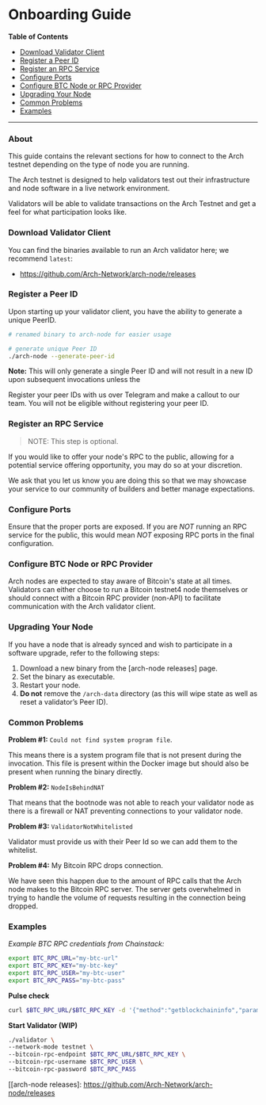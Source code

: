 # Onboarding Guide

**Table of Contents**
- [Download Validator Client]
- [Register a Peer ID]
- [Register an RPC Service]
- [Configure Ports]
- [Configure BTC Node or RPC Provider]
- [Upgrading Your Node]
- [Common Problems]
- [Examples]

---
### About

This guide contains the relevant sections for how to connect to the Arch testnet depending on the type of node you are running. 

The Arch testnet is designed to help validators test out their infrastructure and node software in a live network environment.

Validators will be able to validate transactions on the Arch Testnet and get a feel for what participation looks like.

### Download Validator Client

You can find the binaries available to run an Arch validator here; we recommend `latest`:

- https://github.com/Arch-Network/arch-node/releases

### Register a Peer ID

Upon starting up your validator client, you have the ability to generate a unique PeerID.

```bash
# renamed binary to arch-node for easier usage

# generate unique Peer ID
./arch-node --generate-peer-id
```

**Note:** This will only generate a single Peer ID and will not result in a new ID upon subsequent invocations unless the 

Register your peer IDs with us over Telegram and make a callout to our team. You will not be eligible without registering your peer ID.

### Register an RPC Service

> NOTE: This step is optional.

If you would like to offer your node's RPC to the public, allowing for a potential service offering opportunity, you may do so at your discretion. 

We ask that you let us know you are doing this so that we may showcase your service to our community of builders and better manage expectations.

### Configure Ports

Ensure that the proper ports are exposed. If you are *NOT* running an RPC service for the public, this would mean *NOT* exposing RPC ports in the final configuration.

### Configure BTC Node or RPC Provider

Arch nodes are expected to stay aware of Bitcoin's state at all times. Validators can either choose to run a Bitcoin testnet4 node themselves or should connect with a Bitcoin RPC provider (non-API) to facilitate communication with the Arch validator client.

### Upgrading Your Node
If you have a node that is already synced and wish to participate in a software upgrade, refer to the following steps:

1. Download a new binary from the [arch-node releases] page.
2. Set the binary as executable.
3. Restart your node.
4. **Do not** remove the `/arch-data` directory (as this will wipe state as well as reset a validator’s Peer ID).

### Common Problems

**Problem #1:** `Could not find system program file`.

This means there is a system program file that is not present during the invocation. This file is present within the Docker image but should also be present when running the binary directly. 

**Problem #2:** `NodeIsBehindNAT`

That means that the bootnode was not able to reach your validator node as there is a firewall or NAT preventing connections to your validator node.

**Problem #3:** `ValidatorNotWhitelisted` 

Validator must provide us with their Peer Id so we can add them to the whitelist.

**Problem #4:** My Bitcoin RPC drops connection.

We have seen this happen due to the amount of RPC calls that the Arch node makes to the Bitcoin RPC server. The server gets overwhelmed in trying to handle the volume of requests resulting in the connection being dropped.

### Examples

_Example BTC RPC credentials from Chainstack:_

```bash
export BTC_RPC_URL="my-btc-url"
export BTC_RPC_KEY="my-btc-key"
export BTC_RPC_USER="my-btc-user"
export BTC_RPC_PASS="my-btc-pass"
```

**Pulse check**

```bash
curl $BTC_RPC_URL/$BTC_RPC_KEY -d '{"method":"getblockchaininfo","params":[],"id":1}'
```

**Start Validator (WIP)**

```bash
./validator \
--network-mode testnet \
--bitcoin-rpc-endpoint $BTC_RPC_URL/$BTC_RPC_KEY \
--bitcoin-rpc-username $BTC_RPC_USER \
--bitcoin-rpc-password $BTC_RPC_PASS
```

<!-- Internal -->
[Download Validator Client]: #download-validator-client
[Register a Peer ID]: #register-a-peer-id
[Register an RPC Service]: #register-an-rpc-service
[Configure Ports]: #configure-ports
[Configure BTC Node or RPC Provider]: #configure-btc-node-or-rpc-provider
[Upgrading Your Node]: #upgrading-your-node
[Examples]: #examples
[Common Problems]: #common-problems

<!-- External -->
[[arch-node releases]: https://github.com/Arch-Network/arch-node/releases
